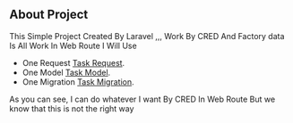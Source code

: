 ## About Project
This Simple Project Created By Laravel ,,, Work By CRED And Factory data
Is All Work In Web Route I Will Use 
- One Request [Task Request](./app/Http/Requests/TaskRequest.php).
- One Model [Task Model](./app/Models/Task.php).
- One Migration [Task Migration](./database/migrations/2023_08_21_045339_tasks.php).

As you can see, I can do whatever I want By CRED In Web Route
But we know that this is not the right way